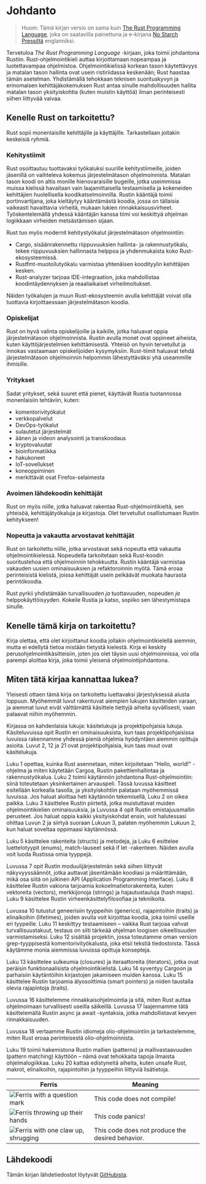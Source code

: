 # Johdanto

> Huom: Tämä kirjan versio on sama kuin [The Rust Programming Language][nsprust], 
> joka on saatavilla painettuna ja e-kirjana [No Starch Pressiltä][nsp] englanniksi.

[nsprust]: https://nostarch.com/rust-programming-language-2nd-edition
[nsp]: https://nostarch.com/

Tervetuloa _The Rust Programming Language_ -kirjaan, joka toimii johdantona Rustiin.
Rust-ohjelmointikieli auttaa kirjoittamaan nopeampaa ja luotettavampaa ohjelmistoa.
Ohjelmointikielissä korkean tason käytettävyys ja matalan tason hallinta ovat usein ristiriidassa keskenään; 
Rust haastaa tämän asetelman. Yhdistämällä tehokkaan teknisen suorituskyvyn ja erinomaisen 
kehittäjäkokemuksen Rust antaa sinulle mahdollisuuden hallita matalan tason yksityiskohtia (kuten muistin käyttöä) 
ilman perinteisesti siihen liittyvää vaivaa.

## Kenelle Rust on tarkoitettu?

Rust sopii monenlaisille kehittäjille ja käyttäjille. Tarkastellaan joitakin keskeisiä ryhmiä.

### Kehitystiimit

Rust osoittautuu tuottavaksi työkaluksi suurille kehitystiimeille, joiden jäsenillä on vaihteleva 
kokemus järjestelmätason ohjelmoinnista. Matalan tason koodi on altis monille hienovaraisille 
bugeille, jotka useimmissa muissa kielissä havaitaan vain laajamittaisella testaamisella ja 
kokeneiden kehittäjien huolellisella koodikatselmoinnilla. Rustin kääntäjä toimii portinvartijana, 
joka kieltäytyy kääntämästä koodia, jossa on tällaisia vaikeasti havaittavia virheitä, mukaan lukien rinnakkaisuusvirheet. 
Työskentelemällä yhdessä kääntäjän kanssa tiimi voi keskittyä ohjelman logiikkaan virheiden metsästämisen sijaan.

Rust tuo myös modernit kehitystyökalut järjestelmätason ohjelmointiin:

- Cargo, sisäänrakennettu riippuvuuksien hallinta- ja rakennustyökalu, tekee riippuvuuksien hallinnasta helppoa ja yhdenmukaista koko Rust-ekosysteemissä.
- Rustfmt-muotoilutyökalu varmistaa yhtenäisen koodityylin kehittäjien kesken.
- Rust-analyzer tarjoaa IDE-integraation, joka mahdollistaa koodintäydennyksen ja reaaliaikaiset virheilmoitukset.

Näiden työkalujen ja muun Rust-ekosysteemin avulla kehittäjät voivat olla tuottavia kirjoittaessaan järjestelmätason koodia.

### Opiskelijat

Rust on hyvä valinta opiskelijoille ja kaikille, jotka haluavat oppia järjestelmätason ohjelmoinnista. 
Rustin avulla monet ovat oppineet aiheista, kuten käyttöjärjestelmien kehittämisestä. Yhteisö on hyvin 
tervetullut ja innokas vastaamaan opiskelijoiden kysymyksiin. Rust-tiimit haluavat tehdä järjestelmätason 
ohjelmoinnin helpommin lähestyttäväksi yhä useammille ihmisille.

### Yritykset

Sadat yritykset, sekä suuret että pienet, käyttävät Rustia tuotannossa monenlaisiin tehtäviin, kuten:

- komentorivityökalut
- verkkopalvelut
- DevOps-työkalut
- sulautetut järjestelmät
- äänen ja videon analysointi ja transkoodaus
- kryptovaluutat
- bioinformatiikka
- hakukoneet
- IoT-sovellukset
- koneoppiminen
- merkittävät osat Firefox-selaimesta

### Avoimen lähdekoodin kehittäjät

Rust on myös niille, jotka haluavat rakentaa Rust-ohjelmointikieltä, sen yhteisöä, kehittäjätyökaluja ja kirjastoja. Olet tervetullut osallistumaan Rustin kehitykseen!

### Nopeutta ja vakautta arvostavat kehittäjät

Rust on tarkoitettu niille, jotka arvostavat sekä nopeutta että vakautta ohjelmointikielessä. Nopeudella tarkoitetaan sekä Rust-koodin suoritustehoa että ohjelmoinnin tehokkuutta. Rustin kääntäjä varmistaa vakauden uusien ominaisuuksien ja refaktoroinnin myötä. Tämä eroaa perinteisistä kielistä, joissa kehittäjät usein pelkäävät muokata haurasta perintökoodia.

Rust pyrkii yhdistämään turvallisuuden _ja_ tuottavuuden, nopeuden _ja_ helppokäyttöisyyden. Kokeile Rustia ja katso, sopiiko sen lähestymistapa sinulle.

## Kenelle tämä kirja on tarkoitettu?

Kirja olettaa, että olet kirjoittanut koodia jollakin ohjelmointikielellä aiemmin, mutta ei edellytä tietoa mistään tietystä kielestä. Kirja ei keskity perusohjelmointikäsitteisiin, joten jos olet täysin uusi ohjelmoinnissa, voi olla parempi aloittaa kirja, joka toimii yleisenä ohjelmointijohdantona.

## Miten tätä kirjaa kannattaa lukea?

<span id="ferris"></span>

Yleisesti ottaen tämä kirja on tarkoitettu luettavaksi järjestyksessä alusta loppuun. Myöhemmät luvut rakentuvat aiempien lukujen käsitteiden varaan, ja aiemmat luvut eivät välttämättä käsittele tiettyjä aiheita syvällisesti, vaan palaavat niihin myöhemmin.

Kirjassa on kahdenlaisia lukuja: käsitelukuja ja projektipohjaisia lukuja. Käsiteluvuissa opit Rustin eri ominaisuuksista, kun taas projektipohjaisissa luvuissa rakennamme yhdessä pieniä ohjelmia hyödyntäen aiemmin opittuja asioita. Luvut 2, 12 ja 21 ovat projektipohjaisia, kun taas muut ovat käsitelukuja.

Luku 1 opettaa, kuinka Rust asennetaan, miten kirjoitetaan "Hello, world!" -ohjelma ja miten käytetään Cargoa, Rustin pakettienhallintaa ja rakennustyökalua. Luku 2 toimii käytännön johdantona Rust-ohjelmointiin: siinä toteutetaan yksinkertainen arvauspeli. Tässä luvussa käsitteet esitellään korkealla tasolla, ja yksityiskohtiin palataan myöhemmissä luvuissa. Jos haluat aloittaa heti käytännön tekemisellä, Luku 2 on oikea paikka. Luku 3 käsittelee Rustin piirteitä, jotka muistuttavat muiden ohjelmointikielien ominaisuuksia, ja Luvussa 4 opit Rustin omistajuusmallin perusteet. Jos haluat oppia kaikki yksityiskohdat ensin, voit halutessasi ohittaa Luvun 2 ja siirtyä suoraan Lukuun 3, palaten myöhemmin Lukuun 2, kun haluat soveltaa oppimaasi käytännössä.

Luku 5 käsittelee rakenteita (structs) ja metodeja, ja Luku 6 esittelee luettelotyypit (enums), match-lauseet sekä if let -rakenteen. Näiden avulla voit luoda Rustissa omia tyyppejä.

Luvussa 7 opit Rustin moduulijärjestelmän sekä siihen liittyvät näkyvyyssäännöt, jotka auttavat jäsentämään koodiasi ja määrittämään, mikä osa siitä on julkinen API (Application Programming Interface). Luku 8 käsittelee Rustin vakiona tarjoamia kokoelmatietorakenteita, kuten vektoreita (vectors), merkkijonoja (strings) ja hajautustauluja (hash maps). Luku 9 käsittelee Rustin virheenkäsittelyfilosofiaa ja tekniikoita.

Luvussa 10 tutustut geneerisiin tyyppeihin (generics), rajapintoihin (traits) ja elinaikoihin (lifetimes), joiden avulla voit kirjoittaa koodia, joka toimii useille eri tyypeille. Luku 11 keskittyy testaamiseen – vaikka Rust tarjoaa vahvat turvallisuustakuut, testaus on silti tärkeää ohjelman loogisen oikeellisuuden varmistamiseksi. Luku 12 sisältää projektin, jossa toteutamme oman version grep-tyyppisestä komentorivityökalusta, joka etsii tekstiä tiedostoista. Tässä käytämme monia aiemmissa luvuissa opittuja konsepteja.

Luku 13 käsittelee sulkeumia (closures) ja iteraattoreita (iterators), jotka ovat peräisin funktionaalisista ohjelmointikielistä. Luku 14 syventyy Cargoon ja parhaisiin käytäntöihin kirjastojen jakamiseen muiden kanssa. Luku 15 käsittelee Rustin tarjoamia älyosoittimia (smart pointers) ja niiden taustalla olevia rajapintoja (traits).

Luvussa 16 käsittelemme rinnakkaisohjelmointia ja sitä, miten Rust auttaa ohjelmoimaan turvallisesti useilla säikeillä. Luvussa 17 laajennamme tätä käsittelemällä Rustin async ja await -syntaksia, jotka mahdollistavat kevyen rinnakkaisuuden.

Luvussa 18 vertaamme Rustin idiomeja olio-ohjelmointiin ja tarkastelemme, miten Rust eroaa perinteisestä olio-ohjelmoinnista.

Luku 19 toimii hakemistona Rustin mallien (patterns) ja mallivastaavuuden (pattern matching) käyttöön – nämä ovat tehokkaita tapoja ilmaista ohjelmalogiikkaa. Luku 20 kattaa edistyneitä aiheita, kuten unsafe Rust, makrot, elinaikoihin, rajapintoihin ja tyyppeihin liittyviä lisätietoja.



| Ferris                                                                                                           | Meaning                                          |
| ---------------------------------------------------------------------------------------------------------------- | ------------------------------------------------ |
| <img src="../img/ferris/does_not_compile.svg" class="ferris-explain" alt="Ferris with a question mark"/>            | This code does not compile!                      |
| <img src="../img/ferris/panics.svg" class="ferris-explain" alt="Ferris throwing up their hands"/>                   | This code panics!                                |
| <img src="../img/ferris/not_desired_behavior.svg" class="ferris-explain" alt="Ferris with one claw up, shrugging"/> | This code does not produce the desired behavior. |


## Lähdekoodi

Tämän kirjan lähdetiedostot löytyvät [GitHubista][book].

[book]: https://github.com/rust-lang/book/tree/main/src
